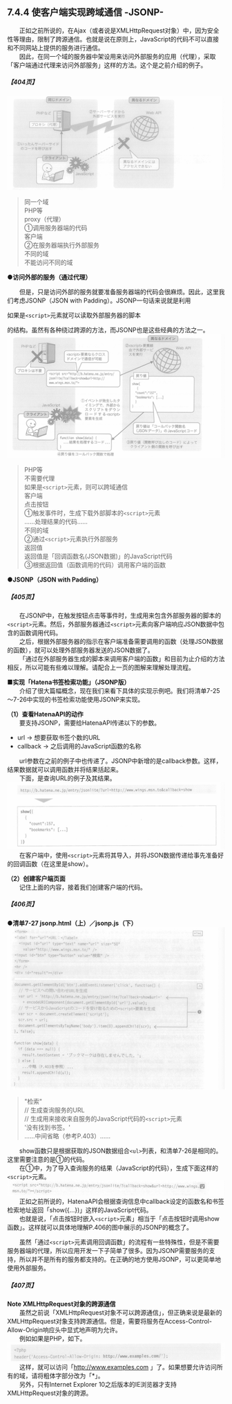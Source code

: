 ## 7.4.4 使客户端实现跨域通信 -JSONP-
&emsp;&emsp;正如之前所说的，在Ajax（或者说是XMLHttpRequest对象）中，因为安全性等理由，限制了跨源通信。也就是说在原则上，JavaScript的代码不可以直接和不同网站上提供的服务进行通信。<br>
&emsp;&emsp;因此，在同一个域的服务器中架设用来访问外部服务的应用（代理），采取「客户端通过代理来访问外部服务」这样的方法。这个是之前介绍的例子。
##### 【404页】
![image](../../images/c7/スクリーンショット&#32;2019-04-16&#32;午前10.40.05.png)
> 同一个域  
> PHP等  
> proxy（代理）  
> ①调用服务器端的代码  
> 客户端  
> ②在服务器端执行外部服务  
> 不同的域  
> 不能访问不同的域

**●访问外部的服务（通过代理）**

&emsp;&emsp;但是，只是访问外部的服务就要准备服务器端的代码会很麻烦。因此，这里我们考虑JSONP（JSON with Padding）。JSONP一句话来说就是利用

如果是`<script>`元素就可以读取外部服务器的脚本

的结构。虽然有各种绕过跨源的方法，而JSONP也是这些经典的方法之一。
![image](../../images/c7/スクリーンショット&#32;2019-04-16&#32;午前10.48.52.png)
> PHP等  
> 不需要代理  
> 如果是`<script>`元素，则可以跨域通信  
> 客户端  
> 点击按钮  
> ①触发事件时，生成下载外部脚本的`<script>`元素  
> ……处理结果的代码……  
> 不同的域  
> ②通过`<script>`元素执行外部服务  
> 返回值  
> 返回值是「回调函数名(JSON数据)」的JavaScript代码  
> ③根据返回值（函数调用的代码）调用客户端的函数

**●JSONP（JSON with Padding）**
##### 【405页】
&emsp;&emsp;在JSONP中，在触发按钮点击等事件时，生成用来包含外部服务器的脚本的`<script>`元素。然后，外部服务器通过`<script>`元素向客户端响应JSON数据中包含的函数调用代码。<br>
&emsp;&emsp;之后，根据外部服务器的指示在客户端准备需要调用的函数（处理JSON数据的函数），就可以处理外部服务器发送的JSON数据了。<br>
&emsp;&emsp;「通过在外部服务器生成的脚本来调用客户端的函数」和目前为止介绍的方法相反，所以可能有些难以理解。请配合上一页的图解来理解处理流程。

**■实现「Hatena书签检索功能」（JSONP版）**<br>
&emsp;&emsp;介绍了很大篇幅概念，现在我们来看下具体的实现示例吧。我们将清单7-25～7-26中实现的书签检索功能使用JSONP来实现。

**（1）查看HatenaAPI的动作**<br>
&emsp;&emsp;要支持JSONP，需要给HatenaAPI传递以下的参数。

- url → 想要获取书签个数的URL
- callback → 之后调用的JavaScript函数的名称

&emsp;&emsp;url参数在之前的例子中也传递了。JSONP中新增的是callback参数。这样，结果数据就可以调用函数并将结果括起来。<br>
&emsp;&emsp;下面，是查询URL的例子及其结果。
![image](../../images/c7/スクリーンショット&#32;2019-04-17&#32;午前9.44.57.png)
&emsp;&emsp;在客户端中，使用`<script>`元素将其导入，并将JSON数据传递给事先准备好的回调函数（在这里是show）。

**（2）创建客户端页面**<br>
&emsp;&emsp;记住上面的内容，接着我们创建客户端的代码。
##### 【406页】
**●清单7-27 jsonp.html（上）／jsonp.js（下）**
![image](../../images/c7/スクリーンショット&#32;2019-04-17&#32;午前9.54.08.png)
> "检索"  
> // 生成查询服务的URL  
> // 生成用来接收来自服务的JavaScript代码的`<script>`元素  
> '没有找到书签。'  
> ……中间省略（参考P.403）……

&emsp;&emsp;show函数只是根据获取的JSON数据组合`<ul>`列表，和清单7-26是相同的。这里需要注意的是①的代码。<br>
&emsp;&emsp;在①中，为了导入查询服务的结果（JavaScript的代码），生成下面这样的`<script>`元素。
![image](../../images/c7/スクリーンショット&#32;2019-04-17&#32;午前10.00.20.png)
&emsp;&emsp;正如之前所说的，HatenaAPI会根据查询信息中callback设定的函数名和书签检索地址返回「show({...})」这样的JavaScript代码。<br>
&emsp;&emsp;也就是说，「点击按钮时嵌入`<script>`元素」相当于「点击按钮时调用show函数」。这样就可以具体地理解P.406的图中展示的JSONP的概念了。

&emsp;&emsp;虽然「通过`<script>`元素调用回调函数」的流程有一些特殊性，但是不需要服务器端的代理，所以应用开发一下子简单了很多。因为JSONP需要服务的支持，所以并不是所有的服务都支持的。在正确的地方使用JSONP，可以更简单地使用外部服务。

##### 【407页】
**Note XMLHttpRequest对象的跨源通信**<br>
&emsp;&emsp;虽然之前说「XMLHttpRequest对象不可以跨源通信」，但正确来说是最新的XMLHttpRequest对象支持跨源通信。但是，需要将服务在Access-Control-Allow-Origin响应头中显式地声明为允许。<br>
&emsp;&emsp;例如如果是PHP，如下。
![image](../../images/c7/スクリーンショット&#32;2019-04-17&#32;午前10.50.02.png)
&emsp;&emsp;这样，就可以访问「http://www.examples.com 」了。如果想要允许访问所有的域，请将粗体字部分改为「*」。<br>
&emsp;&emsp;另外，只有Internet Explorer 10之后版本的IE浏览器才支持XMLHttpRequest对象的跨源。